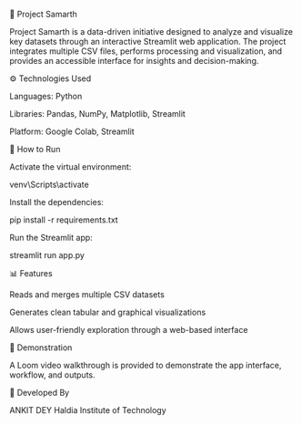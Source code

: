 💼 Project Samarth

Project Samarth is a data-driven initiative designed to analyze and visualize key datasets through an interactive Streamlit web application. The project integrates multiple CSV files, performs processing and visualization, and provides an accessible interface for insights and decision-making.

⚙️ Technologies Used

Languages: Python

Libraries: Pandas, NumPy, Matplotlib, Streamlit

Platform: Google Colab, Streamlit

🚀 How to Run

Activate the virtual environment:

venv\Scripts\activate

Install the dependencies:

pip install -r requirements.txt

Run the Streamlit app:

streamlit run app.py

📊 Features

Reads and merges multiple CSV datasets

Generates clean tabular and graphical visualizations

Allows user-friendly exploration through a web-based interface

🎥 Demonstration

A Loom video walkthrough is provided to demonstrate the app interface, workflow, and outputs.

📘 Developed By

ANKIT DEY
Haldia Institute of Technology
